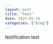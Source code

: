 ```yaml
---
layout: post
title: "Test"
date: 2025-05-29
categories: ["blog"]
---
```

<p style="font-size:15px">
Notification test
</p>
